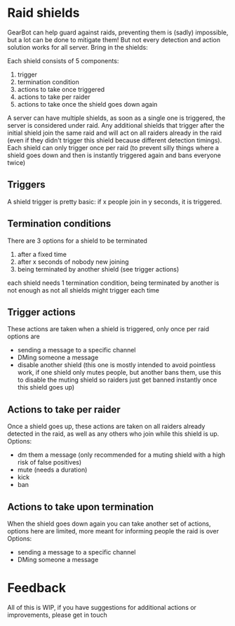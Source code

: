 # Raid shields
GearBot can help guard against raids, preventing them is (sadly) impossible, but a lot can be done to mitigate them! But not every detection and action solution works for all server.
Bring in the shields:

Each shield consists of 5 components:
1) trigger
2) termination condition
3) actions to take once triggered
4) actions to take per raider
5) actions to take once the shield goes down again

A server can have multiple shields, as soon as a single one is triggered, the server is considered under raid. Any additional shields that trigger after the initial shield join the same raid and will act on all raiders already in the raid (even if they didn't trigger this shield because different detection timings).
Each shield can only trigger once per raid (to prevent silly things where a shield goes down and then is instantly triggered again and bans everyone twice)

## Triggers
A shield trigger is pretty basic: if x people join in y seconds, it is triggered.


## Termination conditions
There are 3 options for a shield to be terminated
1) after a fixed time
2) after x seconds of nobody new joining
3) being terminated by another shield (see trigger actions)

each shield needs 1 termination condition, being terminated by another is not enough as not all shields might trigger each time

## Trigger actions
These actions are taken when a shield is triggered, only once per raid
options are
- sending a message to a specific channel
- DMing someone a message
- disable another shield (this one is mostly intended to avoid pointless work, if one shield only mutes people, but another bans them, use this to disable the muting shield so raiders just get banned instantly once this shield goes up)

## Actions to take per raider
Once a shield goes up, these actions are taken on all raiders already detected in the raid, as well as any others who join while this shield is up.
Options:
- dm them a message (only recommended for a muting shield with a high risk of false positives)
- mute (needs a duration)
- kick
- ban

## Actions to take upon termination
When the shield goes down again you can take another set of actions, options here are limited, more meant for informing people the raid is over
Options:
- sending a message to a specific channel
- DMing someone a message

# Feedback
All of this is WIP, if you have suggestions for additional actions or improvements, please get in touch